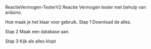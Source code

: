 ReactieVermogen-TesterV2
Reactie Vermogen tester met behulp van arduino.

Hoe maak je het klaar voor gebruik.
Stap 1
Download de alles.

Stap 2
Maak een database aan.

Stap 3
Kijk als alles klopt
